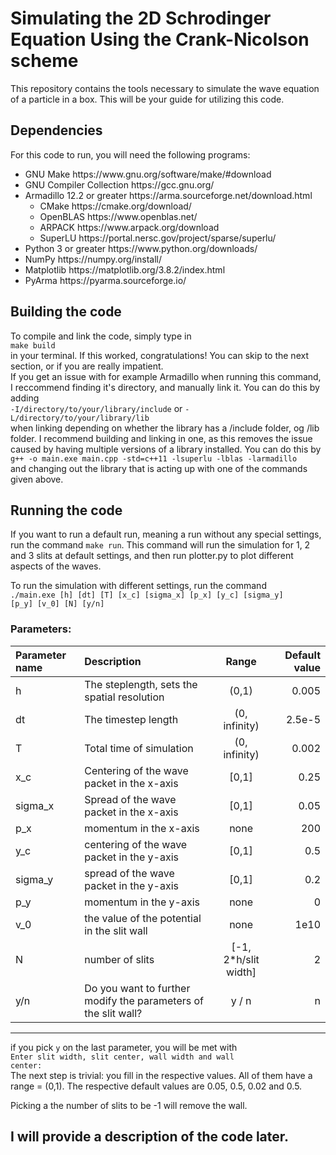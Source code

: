 # Simulating the 2D Schrodinger Equation Using the Crank-Nicolson scheme

<p>
This repository contains the tools necessary to simulate the wave equation of a
particle in a box. This will be your guide for utilizing this code.
</p>

## Dependencies

<p>
For this code to run, you will need the following programs:

<ul>
  <li>GNU Make <href>https://www.gnu.org/software/make/#download</href></li>
  <li>GNU Compiler Collection <href>https://gcc.gnu.org/</href></li>
  <li>Armadillo 12.2 or greater <href>https://arma.sourceforge.net/download.html</href>
  <ul>
    <li>CMake <href>https://cmake.org/download/</href></li>
    <li>OpenBLAS <href>https://www.openblas.net/</href></li>
    <li>ARPACK <href>https://www.arpack.org/download</href></li>
    <li>SuperLU <href>https://portal.nersc.gov/project/sparse/superlu/</href></li>
  </ul>
  </li>
  <li>Python 3 or greater <href>https://www.python.org/downloads/</href></li>
  <li>NumPy <href>https://numpy.org/install/</href></li>
  <li>Matplotlib <href>https://matplotlib.org/3.8.2/index.html</href></li>
  <li>PyArma <href>https://pyarma.sourceforge.io/</href></li>
</ul>
</p>

## Building the code

<p>
To compile and link the code, simply type in </br>
  <code>make build</code></br>
in your terminal. If this worked, congratulations! You can skip to the next section, or if you are really impatient.
</br> If you get an issue with for example Armadillo when running this command, I reccommend finding it's directory, and manually link it. You can do this by adding </br>
<code>-I/directory/to/your/library/include</code>  or  <code>-L/directory/to/your/library/lib</code></br>
when linking depending on whether the library has a /include folder, og /lib folder. I recommend building and linking in one, as this removes the issue caused by having multiple versions of a library installed. You can do this by </br>
<code>g++ -o main.exe main.cpp -std=c++11 -lsuperlu -lblas -larmadillo</code></br> and changing out the library that is acting up with one of the commands given above.
</p>

## Running the code
<p>
 If you want to run a default run, meaning a run without any special settings, run the command <code>make run</code>.
  This command will run the simulation for 1, 2 and 3 slits at default settings, and then run plotter.py to plot different aspects of the waves. </br>

  To run the simulation with different settings, run the command </br>
  <code>./main.exe [h] [dt] [T] [x_c] [sigma_x] [p_x] [y_c] [sigma_y] [p_y] [v_0] [N] [y/n]</code>

  ### Parameters:
 
| Parameter name |                        Description                             |         Range        | Default value |
|:---------------|:---------------------------------------------------------------|:--------------------:|--------------:|
|    h           | The steplength, sets the spatial resolution                    | (0,1)                | 0.005         |
|    dt          | The timestep length                                            | (0, infinity)        | 2.5e-5        |
|    T           | Total time of simulation                                       | (0, infinity)        | 0.002         |
|    x_c         | Centering of the wave packet in the x-axis                     | [0,1]                | 0.25          |
|    sigma_x     | Spread of the wave packet in the x-axis                        | [0,1]                | 0.05          |
|    p_x         | momentum in the x-axis                                         | none                 | 200           |
|    y_c         | centering of the wave packet in the y-axis                     | [0,1]                | 0.5           |
|    sigma_y     | spread of the wave packet in the y-axis                        | [0,1]                | 0.2           |
|    p_y         | momentum in the y-axis                                         | none                 | 0             |
|    v_0         | the value of the potential in the slit wall                    | none                 | 1e10          |
|    N           | number of slits                                                | [-1, 2*h/slit width] | 2             |
|    y/n         | Do you want to further modify the parameters of the slit wall? | y / n                | n             |
--------------------------------------------------------------------------------------------------------------------------

  if you pick <code>y</code> on the last parameter, you will be met with </br><code>Enter slit width, slit center, wall width and wall center: </code></br>
  The next step is trivial: you fill in the respective values. All of them have a range = (0,1). The respective default values are 0.05, 0.5, 0.02 and 0.5.

  Picking a the number of slits to be -1 will remove the wall.
  </p>

</p>



## I will provide a description of the code later.
